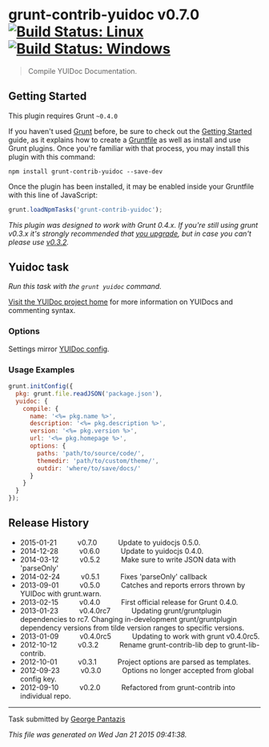 # grunt-contrib-yuidoc v0.7.0 [![Build Status: Linux](https://travis-ci.org/gruntjs/grunt-contrib-yuidoc.svg?branch=master)](https://travis-ci.org/gruntjs/grunt-contrib-yuidoc) [![Build Status: Windows](https://ci.appveyor.com/api/projects/status/ndcpmex6s8yn9er6/branch/master?svg=true)](https://ci.appveyor.com/project/gruntjs/grunt-contrib-yuidoc/branch/master)

> Compile YUIDoc Documentation.



## Getting Started
This plugin requires Grunt `~0.4.0`

If you haven't used [Grunt](http://gruntjs.com/) before, be sure to check out the [Getting Started](http://gruntjs.com/getting-started) guide, as it explains how to create a [Gruntfile](http://gruntjs.com/sample-gruntfile) as well as install and use Grunt plugins. Once you're familiar with that process, you may install this plugin with this command:

```shell
npm install grunt-contrib-yuidoc --save-dev
```

Once the plugin has been installed, it may be enabled inside your Gruntfile with this line of JavaScript:

```js
grunt.loadNpmTasks('grunt-contrib-yuidoc');
```

*This plugin was designed to work with Grunt 0.4.x. If you're still using grunt v0.3.x it's strongly recommended that [you upgrade](http://gruntjs.com/upgrading-from-0.3-to-0.4), but in case you can't please use [v0.3.2](https://github.com/gruntjs/grunt-contrib-yuidoc/tree/grunt-0.3-stable).*



## Yuidoc task
_Run this task with the `grunt yuidoc` command._

[Visit the YUIDoc project home](http://yui.github.io/yuidoc/) for more information on YUIDocs and commenting syntax.
### Options

Settings mirror [YUIDoc config](http://yui.github.io/yuidoc/args/index.html).
### Usage Examples

```js
grunt.initConfig({
  pkg: grunt.file.readJSON('package.json'),
  yuidoc: {
    compile: {
      name: '<%= pkg.name %>',
      description: '<%= pkg.description %>',
      version: '<%= pkg.version %>',
      url: '<%= pkg.homepage %>',
      options: {
        paths: 'path/to/source/code/',
        themedir: 'path/to/custom/theme/',
        outdir: 'where/to/save/docs/'
      }
    }
  }
});
```


## Release History

 * 2015-01-21   v0.7.0   Update to yuidocjs 0.5.0.
 * 2014-12-28   v0.6.0   Update to yuidocjs 0.4.0.
 * 2014-03-12   v0.5.2   Make sure to write JSON data with 'parseOnly'
 * 2014-02-24   v0.5.1   Fixes 'parseOnly' callback
 * 2013-09-01   v0.5.0   Catches and reports errors thrown by YUIDoc with grunt.warn.
 * 2013-02-15   v0.4.0   First official release for Grunt 0.4.0.
 * 2013-01-23   v0.4.0rc7   Updating grunt/gruntplugin dependencies to rc7. Changing in-development grunt/gruntplugin dependency versions from tilde version ranges to specific versions.
 * 2013-01-09   v0.4.0rc5   Updating to work with grunt v0.4.0rc5.
 * 2012-10-12   v0.3.2   Rename grunt-contrib-lib dep to grunt-lib-contrib.
 * 2012-10-01   v0.3.1   Project options are parsed as templates.
 * 2012-09-23   v0.3.0   Options no longer accepted from global config key.
 * 2012-09-10   v0.2.0   Refactored from grunt-contrib into individual repo.

---

Task submitted by [George Pantazis](http://georgepantazis.com/)

*This file was generated on Wed Jan 21 2015 09:41:38.*
